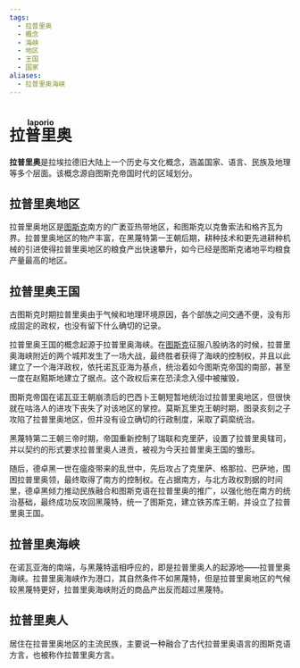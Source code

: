 ```yaml
---
tags:
  - 拉普里奥
  - 概念
  - 海峡
  - 地区
  - 王国
  - 国家
aliases:
  - 拉普里奥海峡
---
```


# <ruby>拉普里奥<rt>laporio</rt></ruby>

**拉普里奥**是拉埃拉德旧大陆上一个历史与文化概念，涵盖国家、语言、民族及地理等多个层面。该概念源自图斯克帝国时代的区域划分。

## 拉普里奥地区

拉普里奥地区是[图斯克](图斯克.md)南方的广袤亚热带地区，和图斯克以克鲁索法和格齐瓦为界。拉普里奥地区的物产丰富，在黑蔑特第一王朝后期，耕种技术和更先进耕种机械的引进使得拉普里奥地区的粮食产出快速攀升，如今已经是图斯克诸地平均粮食产量最高的地区。

## 拉普里奥王国

古图斯克时期拉普里奥由于气候和地理环境原因，各个部族之间交通不便，没有形成固定的政权，也没有留下什么确切的记录。

拉普里奥王国的概念起源于拉普里奥海峡。在[图斯克](图斯克.md)征服八股纳洛的时候，拉普里奥海峡附近的两个城邦发生了一场大战，最终胜者获得了海峡的控制权，并且以此建立了一个海洋政权，依托诺瓦亚海为基点，统治着如今图斯克帝国的南部，甚至一度在赵黠斯地建立了据点。这个政权后来在恐渎念入侵中被摧毁，

图斯克帝国在诺瓦亚王朝崩溃后的巴西卜王朝短暂地统治过拉普里奥地区，但很快就在咕洛人的进攻下丧失了对该地区的掌控。莫斯瓦里克王朝时期，图录亥刻之子攻陷了拉普里奥地区，但并没有设立确切的行政制度，采取了羁縻统治。

黑蔑特第二王朝三帝时期，帝国重新控制了瑞联和克里萨，设置了拉普里奥辖司，并以契约的形式要求拉普里奥人进贡，被视为今天拉普里奥王国的雏形。

随后，德卓黑一世在瘟疫带来的乱世中，先后攻占了克里萨、格那拉、巴萨地，围困拉普里奥领，最终取得了南方的控制权。在占据南方，与北方政权割据的时间里，德卓黑倾力推动民族融合和图斯克语在拉普里奥的推广，以强化他在南方的统治基础，最终成功反攻回黑蔑特，统一了图斯克，建立铁苏库王朝，并设立了拉普里奥王国。

## 拉普里奥海峡

在诺瓦亚海的南端，与黑蔑特遥相呼应的，即是拉普里奥人的起源地——拉普里奥海峡。拉普里奥海峡作为港口，其自然条件不如黑蔑特，但是拉普里奥地区的气候较黑蔑特更好，拉普里奥海峡附近的商品产出反而超过黑蔑特。

## 拉普里奥人

居住在拉普里奥地区的主流民族，主要说一种融合了古代拉普里奥语言的图斯克语方言，也被称作拉普里奥方言。
